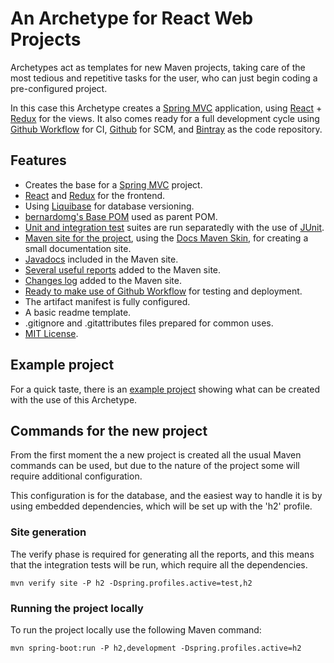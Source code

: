 # An Archetype for React Web Projects

Archetypes act as templates for new Maven projects, taking care of the most tedious and repetitive tasks for the user, who can just begin coding a pre-configured project.

In this case this Archetype creates a [Spring MVC][spring-mvc] application, using [React][react] + [Redux][redux] for the views. It also comes ready for a full development cycle using [Github Workflow](https://docs.github.com/en/actions/configuring-and-managing-workflows) for CI, [Github](https://github.com/) for SCM, and [Bintray](https://bintray.com/) as the code repository.

## Features

- Creates the base for a [Spring MVC][spring-mvc] project.
- [React][react] and [Redux][redux] for the frontend.
- Using [Liquibase][liquibase] for database versioning.
- [bernardomg's Base POM][base-pom] used as parent POM.
- [Unit and integration test][tests] suites are run separatedly with the use of [JUnit][junit].
- [Maven site for the project][site], using the [Docs Maven Skin][docs-skin], for creating a small documentation site.
- [Javadocs][site-javadoc] included in the Maven site.
- [Several useful reports][site-reports] added to the Maven site.
- [Changes log][changes] added to the Maven site.
- [Ready to make use of Github Workflow][github-workflow] for testing and deployment.
- The artifact manifest is fully configured.
- A basic readme template.
- .gitignore and .gitattributes files prepared for common uses.
- [MIT License][license].

## Example project

For a quick taste, there is an [example project][example-project] showing what can be created with the use of this Archetype.

## Commands for the new project

From the first moment the a new project is created all the usual Maven commands can be used, but due to the nature of the project some will require additional configuration.

This configuration is for the database, and the easiest way to handle it is by using embedded dependencies, which will be set up with the 'h2' profile.

### Site generation

The verify phase is required for generating all the reports, and this means that the integration tests will be run, which require all the dependencies.

```
mvn verify site -P h2 -Dspring.profiles.active=test,h2
```

### Running the project locally

To run the project locally use the following Maven command:

```
mvn spring-boot:run -P h2,development -Dspring.profiles.active=h2
```


[base-pom]: https://github.com/Bernardo-MG/base-pom
[docs-skin]: https://github.com/Bernardo-MG/docs-maven-skin
[example-project]: https://github.com/Bernardo-MG/spring-mvc-react-archetype-example

[liquibase]: http://www.liquibase.org/
[spring-mvc]: https://spring.io/
[junit]: http://junit.org

[react]: https://reactjs.org/
[redux]: https://redux.js.org/

[license]: ./license.html

[changes]: ./changes.html
[site]: ./site.html
[site-javadoc]: ./site.html#javadocs
[site-reports]: ./site.html#reports
[tests]: ./tests.html
[github-workflow]: ./ghworkflow.html
